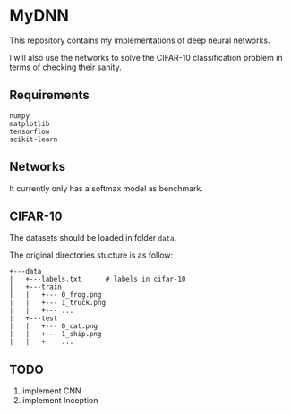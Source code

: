 # MyDNN

This repository contains my implementations of deep neural networks.

I will also use the networks to solve the CIFAR-10 classification problem in terms of checking their sanity.

## Requirements

```
numpy
matplotlib
tensorflow
scikit-learn
```


## Networks

It currently only has a softmax model as benchmark.

## CIFAR-10

The datasets should be loaded in folder ```data```.

The original directories stucture is as follow:
```
+---data
|   +---labels.txt      # labels in cifar-10
|   +---train
|   |   +--- 0_frog.png
|   |   +--- 1_truck.png
|   |   +--- ...
|   +---test
|   |   +--- 0_cat.png
|   |   +--- 1_ship.png 
|   |   +--- ...
```


## TODO

1. implement CNN
2. implement Inception

